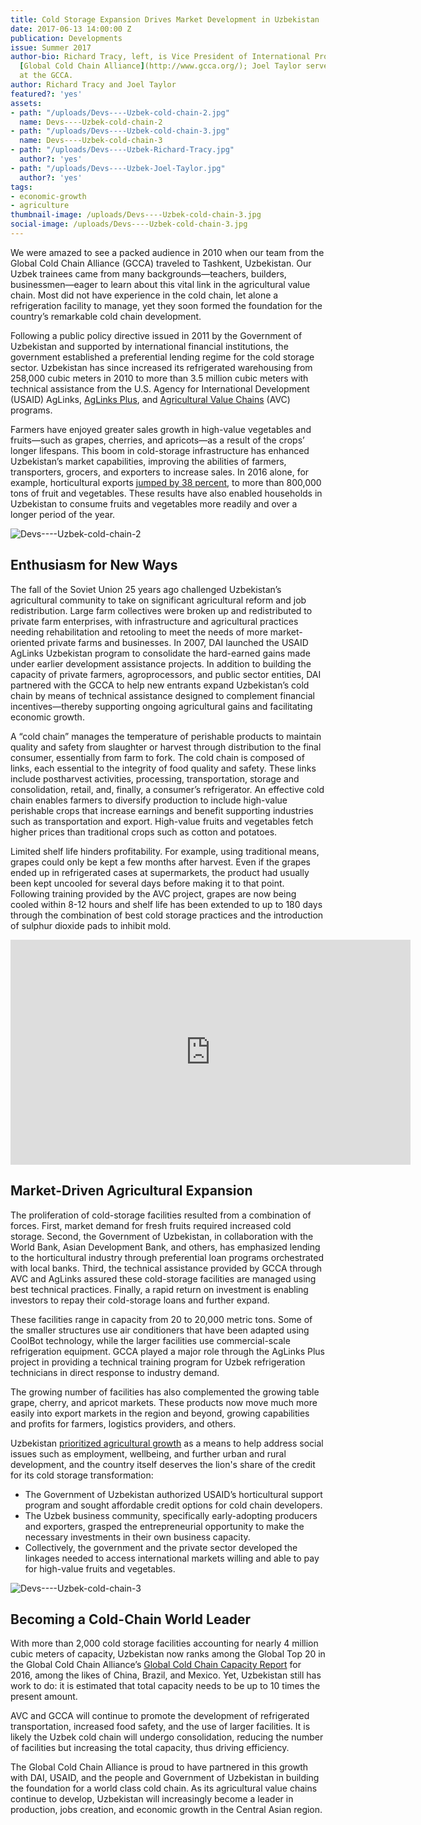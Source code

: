```yaml
---
title: Cold Storage Expansion Drives Market Development in Uzbekistan
date: 2017-06-13 14:00:00 Z
publication: Developments
issue: Summer 2017
author-bio: Richard Tracy, left, is Vice President of International Programs for the
  [Global Cold Chain Alliance](http://www.gcca.org/); Joel Taylor served a fellowship
  at the GCCA.
author: Richard Tracy and Joel Taylor
featured?: 'yes'
assets:
- path: "/uploads/Devs----Uzbek-cold-chain-2.jpg"
  name: Devs----Uzbek-cold-chain-2
- path: "/uploads/Devs----Uzbek-cold-chain-3.jpg"
  name: Devs----Uzbek-cold-chain-3
- path: "/uploads/Devs----Uzbek-Richard-Tracy.jpg"
  author?: 'yes'
- path: "/uploads/Devs----Uzbek-Joel-Taylor.jpg"
  author?: 'yes'
tags:
- economic-growth
- agriculture
thumbnail-image: /uploads/Devs----Uzbek-cold-chain-3.jpg
social-image: /uploads/Devs----Uzbek-cold-chain-3.jpg
---
```


We were amazed to see a packed audience in 2010 when our team from the Global Cold Chain Alliance (GCCA) traveled to Tashkent, Uzbekistan. Our Uzbek trainees came from many backgrounds—teachers, builders, businessmen—eager to learn about this vital link in the agricultural value chain. Most did not have experience in the cold chain, let alone a refrigeration facility to manage, yet they soon formed the foundation for the country’s remarkable cold chain development.




Following a public policy directive issued in 2011 by the Government of Uzbekistan and supported by international financial institutions, the government established a preferential lending regime for the cold storage sector. Uzbekistan has since increased its refrigerated warehousing from 258,000 cubic meters in 2010 to more than 3.5 million cubic meters with technical assistance from the U.S. Agency for International Development (USAID) AgLinks, [AgLinks Plus](https://www.dai.com/our-work/projects/uzbekistan-aglinks-plus), and [Agricultural Value Chains](https://www.dai.com/our-work/projects/uzbekistan-usaid-agricultural-value-chain-activity-uzbekistan-uzbekistan-avc) (AVC) programs.

Farmers have enjoyed greater sales growth in high-value vegetables and fruits—such as grapes, cherries, and apricots—as a result of the crops’ longer lifespans. This boom in cold-storage infrastructure has enhanced Uzbekistan’s market capabilities, improving the abilities of farmers, transporters, grocers, and exporters to increase sales. In 2016 alone, for example, horticultural exports [jumped by 38 percent](http://www.eurofresh-distribution.com/news/uzbekistan-increases-its-horticultural-exports), to more than 800,000 tons of fruit and vegetables. These results have also enabled households in Uzbekistan to consume fruits and vegetables more readily and over a longer period of the year.

![Devs----Uzbek-cold-chain-2](/uploads/Devs----Uzbek-cold-chain-2.jpg)

## Enthusiasm for New Ways

The fall of the Soviet Union 25 years ago challenged Uzbekistan’s agricultural community to take on significant agricultural reform and job redistribution. Large farm collectives were broken up and redistributed to private farm enterprises, with infrastructure and agricultural practices needing rehabilitation and retooling to meet the needs of more market-oriented private farms and businesses.
In 2007, DAI launched the USAID AgLinks Uzbekistan program to consolidate the hard-earned gains made under earlier development assistance projects. In addition to building the capacity of private farmers, agroprocessors, and public sector entities, DAI partnered with the GCCA to help new entrants expand Uzbekistan’s cold chain by means of technical assistance designed to complement financial incentives—thereby supporting ongoing agricultural gains and facilitating economic growth.

<quote>A “cold chain” manages the temperature of perishable products to maintain quality and safety from slaughter or harvest through distribution to the final consumer, essentially from farm to fork. The cold chain is composed of links, each essential to the integrity of food quality and safety. These links include postharvest activities, processing, transportation, storage and consolidation, retail, and, finally, a consumer’s refrigerator. An effective cold chain enables farmers to diversify production to include high-value perishable crops that increase earnings and benefit supporting industries such as transportation and export. High-value fruits and vegetables fetch higher prices than traditional crops such as cotton and potatoes.</quote>

<script id="infogram_0_copy_app_choice-9" title="Devs -- Uzbekistan Cold Store" src="//e.infogr.am/js/dist/embed.js?9uz" type="text/javascript"></script>

Limited shelf life hinders profitability. For example, using traditional means, grapes could only be kept a few months after harvest. Even if the grapes ended up in refrigerated cases at supermarkets, the product had usually been kept uncooled for several days before making it to that point. Following training provided by the AVC project, grapes are now being cooled within 8-12 hours and shelf life has been extended to up to 180 days through the combination of best cold storage practices and the introduction of sulphur dioxide pads to inhibit mold.

<iframe src="https://player.vimeo.com/video/210491523" width="640" height="360" frameborder="0" webkitallowfullscreen mozallowfullscreen allowfullscreen></iframe>

## Market-Driven Agricultural Expansion

The proliferation of cold-storage facilities resulted from a combination of forces. First, market demand for fresh fruits required increased cold storage. Second, the Government of Uzbekistan, in collaboration with the World Bank, Asian Development Bank, and others, has emphasized lending to the horticultural industry through preferential loan programs orchestrated with local banks. Third, the technical assistance provided by GCCA through AVC and AgLinks assured these cold-storage facilities are managed using best technical practices. Finally, a rapid return on investment is enabling investors to repay their cold-storage loans and further expand.

These facilities range in capacity from 20 to 20,000 metric tons. Some of the smaller structures use air conditioners that have been adapted using CoolBot technology, while the larger facilities use commercial-scale refrigeration equipment. GCCA played a major role through the AgLinks Plus project in providing a technical training program for Uzbek refrigeration technicians in direct response to industry demand.

The growing number of facilities has also complemented the growing table grape, cherry, and apricot markets. These products now move much more easily into export markets in the region and beyond, growing capabilities and profits for farmers, logistics providers, and others.

Uzbekistan [prioritized agricultural growth](https://www.un.int/uzbekistan/news/uzbek-agriculture-progress-and-achievements#) as a means to help address social issues such as employment, wellbeing, and further urban and rural development, and the country itself deserves the lion's share of the credit for its cold storage transformation:

* The Government of Uzbekistan authorized USAID’s horticultural support program and sought  affordable credit options for cold chain developers.
* The Uzbek business community, specifically early-adopting producers and exporters, grasped the entrepreneurial opportunity to make the necessary investments in their own business capacity.
* Collectively, the government and the private sector developed the linkages needed to access international markets willing and able to pay for high-value fruits and vegetables.

![Devs----Uzbek-cold-chain-3](/uploads/Devs----Uzbek-cold-chain-3.jpg) 

## Becoming a Cold-Chain World Leader

With more than 2,000 cold storage facilities accounting for nearly 4 million cubic meters of capacity, Uzbekistan now ranks among the Global Top 20 in the Global Cold Chain Alliance’s [Global Cold Chain Capacity Report](http://www.gcca.org/resources/publications/white-papers-reports/global-cold-storage-capacity/) for 2016, among the likes of China, Brazil, and Mexico. Yet, Uzbekistan still has work to do: it is estimated that total capacity needs to be up to 10 times the present amount.

AVC and GCCA will continue to promote the development of refrigerated transportation, increased food safety, and the use of larger facilities. It is likely the Uzbek cold chain will undergo  consolidation, reducing the number of facilities but increasing the total capacity, thus driving efficiency.

The Global Cold Chain Alliance is proud to have partnered in this growth with DAI, USAID, and the people and Government of Uzbekistan in building the foundation for a world class cold chain. As its agricultural value chains continue to develop, Uzbekistan will increasingly become a leader in production, jobs creation, and economic growth in the Central Asian region.
